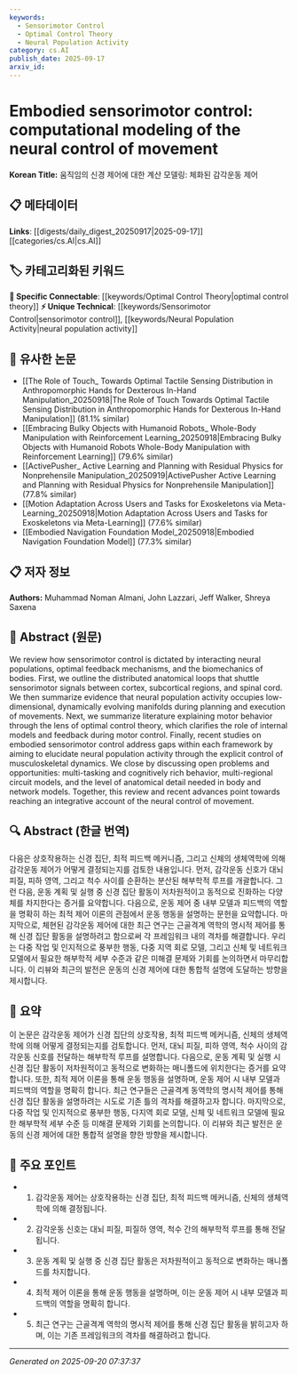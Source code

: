 ```yaml
---
keywords:
  - Sensorimotor Control
  - Optimal Control Theory
  - Neural Population Activity
category: cs.AI
publish_date: 2025-09-17
arxiv_id:
---
```


<!-- KEYWORD_LINKING_METADATA:
{
  "processed_timestamp": "2025-09-22 22:55:31.847930",
  "vocabulary_version": "1.0",
  "selected_keywords": [
    "Sensorimotor Control",
    "Optimal Control Theory",
    "Neural Population Activity"
  ],
  "rejected_keywords": [
    "Musculoskeletal Dynamics"
  ],
  "similarity_scores": {
    "Sensorimotor Control": 0.8,
    "Optimal Control Theory": 0.82,
    "Neural Population Activity": 0.78
  },
  "extraction_method": "AI_prompt_based",
  "budget_applied": true
}
-->

# Embodied sensorimotor control: computational modeling of the neural control of movement

**Korean Title:** 움직임의 신경 제어에 대한 계산 모델링: 체화된 감각운동 제어

## 📋 메타데이터

**Links**: [[digests/daily_digest_20250917|2025-09-17]]       [[categories/cs.AI|cs.AI]]

## 🏷️ 카테고리화된 키워드
**🔗 Specific Connectable**: [[keywords/Optimal Control Theory|optimal control theory]]
**⚡ Unique Technical**: [[keywords/Sensorimotor Control|sensorimotor control]], [[keywords/Neural Population Activity|neural population activity]]

## 🔗 유사한 논문
- [[The Role of Touch_ Towards Optimal Tactile Sensing Distribution in Anthropomorphic Hands for Dexterous In-Hand Manipulation_20250918|The Role of Touch Towards Optimal Tactile Sensing Distribution in Anthropomorphic Hands for Dexterous In-Hand Manipulation]] (81.1% similar)
- [[Embracing Bulky Objects with Humanoid Robots_ Whole-Body Manipulation with Reinforcement Learning_20250918|Embracing Bulky Objects with Humanoid Robots Whole-Body Manipulation with Reinforcement Learning]] (79.6% similar)
- [[ActivePusher_ Active Learning and Planning with Residual Physics for Nonprehensile Manipulation_20250919|ActivePusher Active Learning and Planning with Residual Physics for Nonprehensile Manipulation]] (77.8% similar)
- [[Motion Adaptation Across Users and Tasks for Exoskeletons via Meta-Learning_20250918|Motion Adaptation Across Users and Tasks for Exoskeletons via Meta-Learning]] (77.6% similar)
- [[Embodied Navigation Foundation Model_20250918|Embodied Navigation Foundation Model]] (77.3% similar)

## 📋 저자 정보

**Authors:** Muhammad Noman Almani, John Lazzari, Jeff Walker, Shreya Saxena

## 📄 Abstract (원문)

We review how sensorimotor control is dictated by interacting neural
populations, optimal feedback mechanisms, and the biomechanics of bodies.
First, we outline the distributed anatomical loops that shuttle sensorimotor
signals between cortex, subcortical regions, and spinal cord. We then summarize
evidence that neural population activity occupies low-dimensional, dynamically
evolving manifolds during planning and execution of movements. Next, we
summarize literature explaining motor behavior through the lens of optimal
control theory, which clarifies the role of internal models and feedback during
motor control. Finally, recent studies on embodied sensorimotor control address
gaps within each framework by aiming to elucidate neural population activity
through the explicit control of musculoskeletal dynamics. We close by
discussing open problems and opportunities: multi-tasking and cognitively rich
behavior, multi-regional circuit models, and the level of anatomical detail
needed in body and network models. Together, this review and recent advances
point towards reaching an integrative account of the neural control of
movement.

## 🔍 Abstract (한글 번역)

다음은 상호작용하는 신경 집단, 최적 피드백 메커니즘, 그리고 신체의 생체역학에 의해 감각운동 제어가 어떻게 결정되는지를 검토한 내용입니다. 먼저, 감각운동 신호가 대뇌 피질, 피하 영역, 그리고 척수 사이를 순환하는 분산된 해부학적 루프를 개괄합니다. 그런 다음, 운동 계획 및 실행 중 신경 집단 활동이 저차원적이고 동적으로 진화하는 다양체를 차지한다는 증거를 요약합니다. 다음으로, 운동 제어 중 내부 모델과 피드백의 역할을 명확히 하는 최적 제어 이론의 관점에서 운동 행동을 설명하는 문헌을 요약합니다. 마지막으로, 체현된 감각운동 제어에 대한 최근 연구는 근골격계 역학의 명시적 제어를 통해 신경 집단 활동을 설명하려고 함으로써 각 프레임워크 내의 격차를 해결합니다. 우리는 다중 작업 및 인지적으로 풍부한 행동, 다중 지역 회로 모델, 그리고 신체 및 네트워크 모델에서 필요한 해부학적 세부 수준과 같은 미해결 문제와 기회를 논의하면서 마무리합니다. 이 리뷰와 최근의 발전은 운동의 신경 제어에 대한 통합적 설명에 도달하는 방향을 제시합니다.

## 📝 요약

이 논문은 감각운동 제어가 신경 집단의 상호작용, 최적 피드백 메커니즘, 신체의 생체역학에 의해 어떻게 결정되는지를 검토합니다. 먼저, 대뇌 피질, 피하 영역, 척수 사이의 감각운동 신호를 전달하는 해부학적 루프를 설명합니다. 다음으로, 운동 계획 및 실행 시 신경 집단 활동이 저차원적이고 동적으로 변화하는 매니폴드에 위치한다는 증거를 요약합니다. 또한, 최적 제어 이론을 통해 운동 행동을 설명하며, 운동 제어 시 내부 모델과 피드백의 역할을 명확히 합니다. 최근 연구들은 근골격계 동역학의 명시적 제어를 통해 신경 집단 활동을 설명하려는 시도로 기존 틀의 격차를 해결하고자 합니다. 마지막으로, 다중 작업 및 인지적으로 풍부한 행동, 다지역 회로 모델, 신체 및 네트워크 모델에 필요한 해부학적 세부 수준 등 미해결 문제와 기회를 논의합니다. 이 리뷰와 최근 발전은 운동의 신경 제어에 대한 통합적 설명을 향한 방향을 제시합니다.

## 🎯 주요 포인트

- 1. 감각운동 제어는 상호작용하는 신경 집단, 최적 피드백 메커니즘, 신체의 생체역학에 의해 결정됩니다.

- 2. 감각운동 신호는 대뇌 피질, 피질하 영역, 척수 간의 해부학적 루프를 통해 전달됩니다.

- 3. 운동 계획 및 실행 중 신경 집단 활동은 저차원적이고 동적으로 변화하는 매니폴드를 차지합니다.

- 4. 최적 제어 이론을 통해 운동 행동을 설명하며, 이는 운동 제어 시 내부 모델과 피드백의 역할을 명확히 합니다.

- 5. 최근 연구는 근골격계 역학의 명시적 제어를 통해 신경 집단 활동을 밝히고자 하며, 이는 기존 프레임워크의 격차를 해결하려고 합니다.

---

*Generated on 2025-09-20 07:37:37*